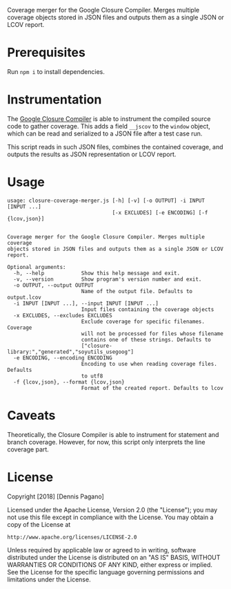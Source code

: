Coverage merger for the Google Closure Compiler. Merges multiple coverage objects stored in JSON files and outputs them as a single JSON or LCOV report.

# Prerequisites

Run `npm i` to install dependencies.

# Instrumentation

The [Google Closure Compiler](https://github.com/google/closure-compiler) is able to instrument the compiled source code to gather coverage. This adds a field `__jscov` to the `window` object, which can be read and serialized to a JSON file after a test case run.

This script reads in such JSON files, combines the contained coverage, and outputs the results as JSON representation or LCOV report.

# Usage

```
usage: closure-coverage-merger.js [-h] [-v] [-o OUTPUT] -i INPUT [INPUT ...]
                                  [-x EXCLUDES] [-e ENCODING] [-f {lcov,json}]
                                  

Coverage merger for the Google Closure Compiler. Merges multiple coverage 
objects stored in JSON files and outputs them as a single JSON or LCOV report.

Optional arguments:
  -h, --help            Show this help message and exit.
  -v, --version         Show program's version number and exit.
  -o OUTPUT, --output OUTPUT
                        Name of the output file. Defaults to output.lcov
  -i INPUT [INPUT ...], --input INPUT [INPUT ...]
                        Input files containing the coverage objects
  -x EXCLUDES, --excludes EXCLUDES
                        Exclude coverage for specific filenames. Coverage 
                        will not be processed for files whose filename 
                        contains one of these strings. Defaults to 
                        ["closure-library:","generated","soyutils_usegoog"]
  -e ENCODING, --encoding ENCODING
                        Encoding to use when reading coverage files. Defaults 
                        to utf8
  -f {lcov,json}, --format {lcov,json}
                        Format of the created report. Defaults to lcov

```

# Caveats

Theoretically, the Closure Compiler is able to instrument for statement and branch coverage. However, for now, this script only interprets the line coverage part.

# License

Copyright [2018] [Dennis Pagano]

Licensed under the Apache License, Version 2.0 (the "License");
you may not use this file except in compliance with the License.
You may obtain a copy of the License at

    http://www.apache.org/licenses/LICENSE-2.0

Unless required by applicable law or agreed to in writing, software
distributed under the License is distributed on an "AS IS" BASIS,
WITHOUT WARRANTIES OR CONDITIONS OF ANY KIND, either express or implied.
See the License for the specific language governing permissions and
limitations under the License.